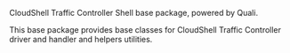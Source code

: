CloudShell Traffic Controller Shell base package, powered by Quali.

This base package provides base classes for CloudShell Traffic Controller driver and handler and helpers utilities.
